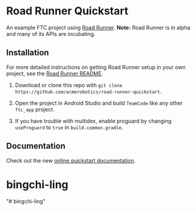 # Road Runner Quickstart

An example FTC project using [Road Runner](https://github.com/acmerobotics/road-runner). **Note:** Road Runner is in alpha and many of its APIs are incubating.

## Installation

For more detailed instructions on getting Road Runner setup in your own project, see the [Road Runner README](https://github.com/acmerobotics/road-runner#core).

1. Download or clone this repo with `git clone https://github.com/acmerobotics/road-runner-quickstart`.

1. Open the project in Android Studio and build `TeamCode` like any other `ftc_app` project.

1. If you have trouble with multidex, enable proguard by changing `useProguard` to `true` in `build.common.gradle`.

## Documentation

Check out the new [online quickstart documentation](https://acme-robotics.gitbook.io/road-runner/quickstart/introduction).
# bingchi-ling
"# bingchi-ling" 
